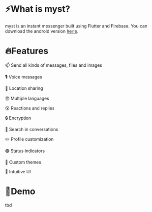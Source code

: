 # ⚡What is myst?

myst is an instant messenger built using Flutter and Firebase. You can download the android version <a href="https://drive.google.com/file/d/1xTjSP7OwDAHke1jZEB4QyXftd_PhbQ6v/view?usp=sharing"><kbd>here</kbd></a>.

# 🔥Features

📫 Send all kinds of messages, files and images

🎙️ Voice messages

📍 Location sharing

🉑️ Multiple languages

😲 Reactions and replies

🔒 Encryption

🔎 Search in conversations

✏️ Profile customization

🟢 Status indicators

🎨 Custom themes

📱 Intuitive UI

# 🚀Demo
tbd
